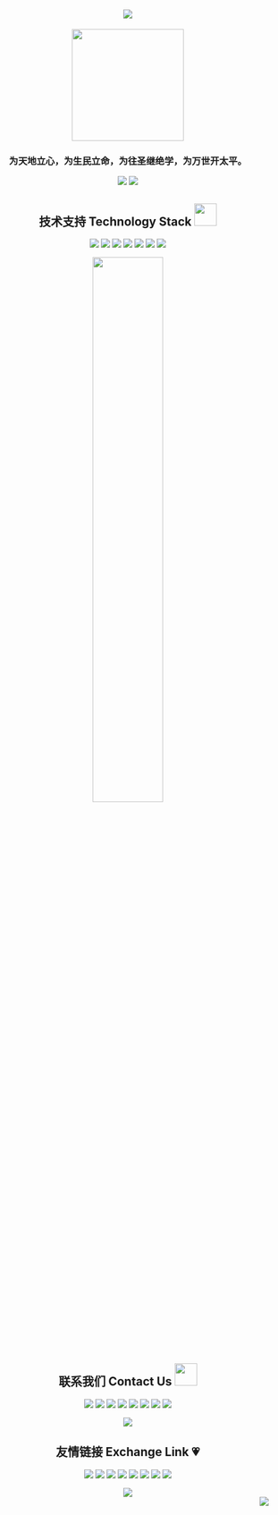 <h1 align="center">
  <a href="https://github.com/aaoe/">
    <img src="https://readme-typing-svg.herokuapp.com/?lines=🙋欢迎光临俭静书院!;&center=true&size=30">
  </a>
</h1>
<div align="center">
  <img width="200" src="https://avatars.githubusercontent.com/u/123862023?v=4" /> </div>

<h3 align="center">为天地立心，为生民立命，为往圣继绝学，为万世开太平。</h3>

<p align = "center">
<img src = "https://github-readme-stats.vercel.app/api?username=aaoe&show_icons=true&theme=tokyonight&line_height=27">
<img src = "https://github-readme-stats.vercel.app/api/top-langs/?username=aaoe&theme=radical">
</p>

<h2 align="center">技术支持 Technology Stack <img src="https://media.giphy.com/media/WUlplcMpOCEmTGBtBW/giphy.gif" width="40"></h2>

<p align="center">
<img src="https://img.shields.io/badge/C-00599C?style=flat-square&logo=c&logoColor=white"/>
<img src="https://img.shields.io/badge/-java-E34A86?style=flat-square&logo=java"/>
<img src="https://img.shields.io/badge/-C++-00599C?style=flat-square&logo=c"/>
<img src="https://img.shields.io/badge/-HTML5-E34F26?style=flat-square&logo=html5&logoColor=white"/>
<img src="https://img.shields.io/badge/-CSS3-1572B6?style=flat-square&logo=css3"/>
<img src="https://img.shields.io/badge/-Bootstrap-563D7C?style=flat-square&logo=bootstrap"/>
<img src="https://img.shields.io/badge/-Heroku-430098?style=flat-square&logo=heroku"/>
</p>

<div align="center">
  <img width="50%" src="https://github-readme-streak-stats.herokuapp.com/?user=aaoe&show_icons=true&locale=en&layout=compact&theme=radical&line_height=0" />
</div>

<h2 align="center">联系我们 Contact Us <img src="https://media.giphy.com/media/mGcNjsfWAjY5AEZNw6/giphy.gif" width="40"></h2>

<p align="center">
  <a href="https://weibo.com/u/6384424288" target="_blank"><img src="https://img.shields.io/badge/-%E6%96%B0%E6%B5%AA%E5%BE%AE%E5%8D%9A-red" /></a>
  <a href="https://space.bilibili.com/549606798" target="_blank"><img src="https://img.shields.io/badge/-%E5%93%94%E5%93%A9%E5%93%94%E5%93%A9-orange" /></a>
  <a href="https://www.toutiao.com/c/user/token/MS4wLjABAAAAPCXkHrMPiap6lTTa5EKfUZKlkpI3dC3mwjF9K9oAkf8/?source=profile" target="_blank"><img src="https://img.shields.io/badge/-%E4%BB%8A%E6%97%A5%E5%A4%B4%E6%9D%A1-yellow" /></a>
  <a href="https://www.zhihu.com/people/aaov" target="_blank"><img src="https://img.shields.io/badge/-%E7%9F%A5%E4%B9%8E-yellowgreen" /></a>
  <a href="https://www.ximalaya.com/zhubo/136903362" target="_blank"><img src="https://img.shields.io/badge/-%E5%96%9C%E9%A9%AC%E6%8B%89%E9%9B%85-green" /></a>
  <a href="https://mp.weixin.qq.com/mp/appmsgalbum?__biz=MjM5OTgwNzg0MA==&action=getalbum&album_id=2449680020848738305&from_msgid=2247484040&from_itemidx=1&count=3&nolastread=1#wechat_redirect" target="_blank"><img src="https://img.shields.io/badge/-%E5%BE%AE%E4%BF%A1%E5%85%AC%E4%BC%97%E5%8F%B7-brightgreen" /></a>
  <a href="https://facebook.com/" target="_blank"><img src="https://img.shields.io/badge/-Facebook-blue" /></a>
  <a href="https://github.com/aaoe/" target="_blank"><img src="https://img.shields.io/badge/-GitHub-lightgrey" /></a>
</p>

<div align="center"> <img src="https://github-profile-trophy.vercel.app/?username=aaoe&theme=radical" /> </div>

<h2 align="center">友情链接 Exchange Link 💗</h2>
<p align="center">
<img src="https://img.shields.io/badge/-JavaScript-black?style=flat-square&logo=javascript"/>
<img src="https://img.shields.io/badge/-Nodejs-black?style=flat-square&logo=Node.js"/>
<img src="https://img.shields.io/badge/-Expressjs-black?style=flat-square&logo=Express.js"/>
<img src="https://img.shields.io/badge/-React-black?style=flat-square&logo=react"/>
<img src="https://img.shields.io/badge/-MongoDB-black?style=flat-square&logo=mongodb"/>
<img src="https://img.shields.io/badge/-MySQL-black?style=flat-square&logo=mysql"/>
<img src="https://img.shields.io/badge/-Git-black?style=flat-square&logo=git"/>
<img src="https://img.shields.io/badge/-GitHub-black?style=flat-square&logo=github"/>
</p>

<div align="center"> <img src="https://github-readme-activity-graph.cyclic.app/graph?username=aaoe&theme=dracula" /> </div>

<div align="right"> <img src="https://visitor-badge.glitch.me/badge?page_id=aaoe" /> </div>
